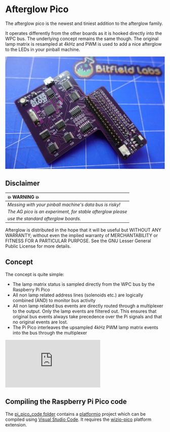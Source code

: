 # Afterglow Pico
The afterglow pico is the newest and tiniest addition to the afterglow family.

It operates differently from the other boards as it is hooked directly into the WPC bus. The underlying concept remains the same though. The original lamp matrix is resampled at 4kHz and PWM is used to add a nice afterglow to the LEDs in your pinball machine.

![afterglow_pico](https://github.com/bitfieldlabs/afterglow_pico/blob/master/pcb_v13/pictures/pcb_v13.jpg "Afterglow Pico")

## Disclaimer

| :boom: WARNING  :boom:            |
|:---------------------------|
| *Messing with your pinball machine's data bus is risky!* |
| *The AG pico is an experiment, for stable afterglow please* |
| *use the standard afterglow boards.* |

Afterglow is distributed in the hope that it will be useful but WITHOUT ANY WARRANTY; without even the implied warranty of
MERCHANTABILITY or FITNESS FOR A PARTICULAR PURPOSE.  See the GNU Lesser General Public License for more details.

## Concept
The concept is quite simple:
* The lamp matrix status is sampled directly from the WPC bus by the Raspberry Pi Pico
* All non lamp related address lines (solenoids etc.) are logically combined (AND) to monitor bus activity
* All non lamp related bus events are directly routed through a multiplexer to the output. Only the lamp events are filtered out. This ensures that original bus events always take precedence over the Pi signals and that no original events are lost.
* The Pi Pico interleaves the upsampled 4kHz PWM lamp matrix events into the bus through the multiplexer

![Afterglow Pico Schematic](https://github.com/bitfieldlabs/afterglow_pico/blob/master/pcb_v11/afterglow_pico.pdf "Afterglow Pico Schematic")

## Compiling the Raspberry Pi Pico code

The [pi_pico_code folder](https://github.com/bitfieldlabs/afterglow_pico/tree/master/pi_pico_code) contains a [platformio](https://platformio.org/) project which can be compiled using [Visual Studio Code](https://code.visualstudio.com/). It requires the [wizio-pico](https://github.com/Wiz-IO/wizio-pico) platform extension.
